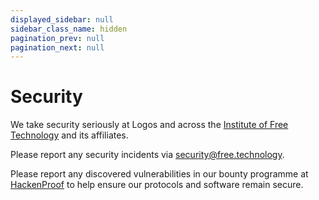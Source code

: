 ```yaml
---
displayed_sidebar: null
sidebar_class_name: hidden
pagination_prev: null
pagination_next: null
---
```


# Security

We take security seriously at Logos and across the <a href="https://free.technology/" target="_blank">Institute of Free Technology</a> and its affiliates. 

Please report any security incidents via <a href="mailto:security@free.technology">security@free.technology</a>. 

Please report any discovered vulnerabilities in our bounty programme at <a href="https://hackenproof.com/ift" target="_blank">HackenProof</a> to help ensure our protocols and software remain secure.